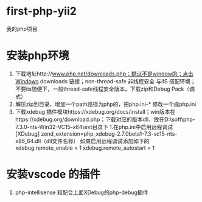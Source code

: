 # first-php-yii2
我的php项目

# 安装php环境
  1. 下载地址http://www.php.net/downloads.php；默认不是window的；点击Windows downloads 链接；non-thread-safe 非线程安全 与IIS 搭配环境；不要iis随便下，一般thread-safe线程安全版本，下载zip和Debug Pack（调式）
  2. 解压zip到目录，增加一个path路径为php的，把php.ini-* 修改一个成php.ini
  3. 下载xdebug 插件模块https://xdebug.org/docs/install；win版本在https://xdebug.org/download.php；下载对应的版本dll，放在D:\soft\php-7.3.0-nts-Win32-VC15-x64\ext目录下
    1.在php.ini中启用远程调试
    [XDebug]
    zend_extension=php_xdebug-2.7.0beta1-7.3-vc15-nts-x86_64.dll（dll文件名称）
    如果启用远程调试添加如下的
    xdebug.remote_enable = 1
    xdebug.remote_autostart = 1
# 安装vscode 的插件
  1. php-intellisense 和配合上面XDebug的php-debug插件

